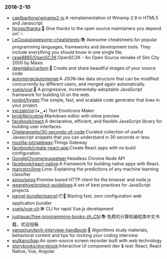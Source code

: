 ### 2018-2-10 
* [captbaritone/winamp2-js](https://github.com//captbaritone/winamp2-js):A reimplementation of Winamp 2.9 in HTML5 and Javascript 
* [feross/thanks](https://github.com//feross/thanks):🙌 Give thanks to the open source maintainers you depend on! ✨ 
* [LeCoupa/awesome-cheatsheets](https://github.com//LeCoupa/awesome-cheatsheets):📚 Awesome cheatsheets for popular programming languages, frameworks and development tools. They include everything you should know in one single file. 
* [rage8885/OpenSC2K](https://github.com//rage8885/OpenSC2K):OpenSC2K - An Open Source remake of Sim City 2000 by Maxis 
* [dawnlabs/carbon](https://github.com//dawnlabs/carbon):🎨 Create and share beautiful images of your source code 
* [automerge/automerge](https://github.com//automerge/automerge):A JSON-like data structure that can be modified concurrently by different users, and merged again automatically. 
* [vuejs/vue](https://github.com//vuejs/vue):🖖 A progressive, incrementally-adoptable JavaScript framework for building UI on the web. 
* [jondot/hygen](https://github.com//jondot/hygen):The simple, fast, and scalable code generator that lives in your project. 
* [xxczaki/oji](https://github.com//xxczaki/oji):(◕‿◕) Text Emoticons Maker 
* [brrd/Abricotine](https://github.com//brrd/Abricotine):Markdown editor with inline preview 
* [facebook/react](https://github.com//facebook/react):A declarative, efficient, and flexible JavaScript library for building user interfaces. 
* [Chalarangelo/30-seconds-of-code](https://github.com//Chalarangelo/30-seconds-of-code):Curated collection of useful Javascript snippets that you can understand in 30 seconds or less. 
* [mozilla-iot/gateway](https://github.com//mozilla-iot/gateway):Things Gateway 
* [facebook/create-react-app](https://github.com//facebook/create-react-app):Create React apps with no build configuration. 
* [GoogleChrome/puppeteer](https://github.com//GoogleChrome/puppeteer):Headless Chrome Node API 
* [facebook/react-native](https://github.com//facebook/react-native):A framework for building native apps with React. 
* [marcotcr/lime](https://github.com//marcotcr/lime):Lime: Explaining the predictions of any machine learning classifier 
* [axios/axios](https://github.com//axios/axios):Promise based HTTP client for the browser and node.js 
* [wearehive/project-guidelines](https://github.com//wearehive/project-guidelines):A set of best practices for JavaScript projects 
* [parcel-bundler/parcel](https://github.com//parcel-bundler/parcel):📦🚀 Blazing fast, zero configuration web application bundler 
* [vuejs/vue-cli](https://github.com//vuejs/vue-cli):🛠️ CLI for rapid Vue.js development 
* [justjavac/free-programming-books-zh_CN](https://github.com//justjavac/free-programming-books-zh_CN):📚 免费的计算机编程类中文书籍，欢迎投稿 
* [yangshun/tech-interview-handbook](https://github.com//yangshun/tech-interview-handbook):💯 Algorithms study materials, behavioral content and tips for rocking your coding interview 
* [wulkano/kap](https://github.com//wulkano/kap):An open-source screen recorder built with web technology 
* [storybooks/storybook](https://github.com//storybooks/storybook):Interactive UI component dev & test: React, React Native, Vue, Angular 

